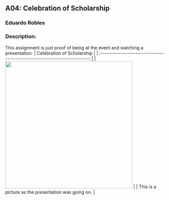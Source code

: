 ## A04: Celebration of Scholarship
### Eduardo Robles
### Description: 

This assignment is just proof of being at the event and watching a presentation.
|                                Celebration of Scholarship                                 |
| :------------------------------------------------------------------------: |
|  <img src="(https://1drv.ms/i/c/14bb949ad3dc33ee/Ef_Z46OXygJEpMQ8k7fMacUBBdWFeu2U0kFWG6AXNY4RuA?e=elgJwr)" width="400">   |
| This is a picture as the presentation was going on. |

